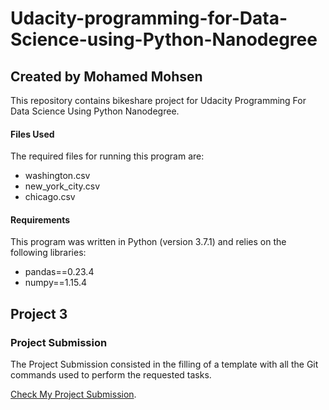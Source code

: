 # Udacity-programming-for-Data-Science-using-Python-Nanodegree


## Created by Mohamed Mohsen

This repository contains bikeshare project for Udacity Programming For Data Science Using Python Nanodegree.

#### Files Used

The required files for running this program are: 

* washington.csv
* new_york_city.csv
* chicago.csv

#### Requirements
This program was written in Python (version 3.7.1) and relies on the following libraries:

* pandas==0.23.4
* numpy==1.15.4

## Project 3


### Project Submission

The Project Submission consisted in the filling of a template with all the Git commands used to perform the requested tasks.

[Check My Project Submission](https://github.com/mohamed0128/programming-for-data-science-nanodegree/blob/main/Git%20Commands%20Documentation.pdf).

